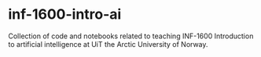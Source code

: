 # inf-1600-intro-ai
Collection of code and notebooks related to teaching INF-1600 Introduction to artificial intelligence at UiT the Arctic University of Norway. 
